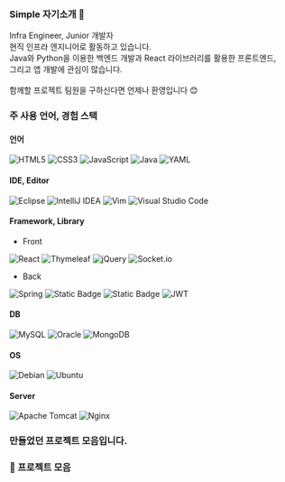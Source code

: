 ### Simple 자기소개 🙌
Infra Engineer, Junior 개발자 <br>
현직 인프라 엔지니어로 활동하고 있습니다. <br>
Java와 Python을 이용한 백엔드 개발과 React 라이브러리를 활용한 프론트엔드, <br>
그리고 앱 개발에 관심이 많습니다. <br>
<br>
함께할 프로젝트 팀원을 구하신다면 언제나 환영입니다 😊

### 주 사용 언어, 경험 스택
#### 언어
![HTML5](https://img.shields.io/badge/html5-%23E34F26.svg?style=for-the-badge&logo=html5&logoColor=white)  ![CSS3](https://img.shields.io/badge/css3-%231572B6.svg?style=for-the-badge&logo=css3&logoColor=white) ![JavaScript](https://img.shields.io/badge/javascript-%23323330.svg?style=for-the-badge&logo=javascript&logoColor=%23F7DF1E) ![Java](https://img.shields.io/badge/java-%23ED8B00.svg?style=for-the-badge&logo=openjdk&logoColor=white) ![YAML](https://img.shields.io/badge/yaml-%23ffffff.svg?style=for-the-badge&logo=yaml&logoColor=151515)
#### IDE, Editor
![Eclipse](https://img.shields.io/badge/Eclipse-FE7A16.svg?style=for-the-badge&logo=Eclipse&logoColor=white) ![IntelliJ IDEA](https://img.shields.io/badge/IntelliJIDEA-000000.svg?style=for-the-badge&logo=intellij-idea&logoColor=white) ![Vim](https://img.shields.io/badge/VIM-%2311AB00.svg?style=for-the-badge&logo=vim&logoColor=white) ![Visual Studio Code](https://img.shields.io/badge/Visual%20Studio%20Code-0078d7.svg?style=for-the-badge&logo=visual-studio-code&logoColor=white) 
#### Framework, Library
- Front

![React](https://img.shields.io/badge/react-%2320232a.svg?style=for-the-badge&logo=react&logoColor=%2361DAFB) ![Thymeleaf](https://img.shields.io/badge/Thymeleaf-%23005C0F.svg?style=for-the-badge&logo=Thymeleaf&logoColor=white) ![jQuery](https://img.shields.io/badge/jquery-%230769AD.svg?style=for-the-badge&logo=jquery&logoColor=white) ![Socket.io](https://img.shields.io/badge/Socket.io-black?style=for-the-badge&logo=socket.io&badgeColor=010101)
- Back
  
![Spring](https://img.shields.io/badge/spring-%236DB33F.svg?style=for-the-badge&logo=spring&logoColor=white) ![Static Badge](https://img.shields.io/badge/SpringBoot-%236DB33F?style=for-the-badge&logo=Spring%20Boot&logoColor=white) ![Static Badge](https://img.shields.io/badge/SpringSecurity-%236DB33F?style=for-the-badge&logo=Spring%20Security&logoColor=white) ![JWT](https://img.shields.io/badge/JWT-black?style=for-the-badge&logo=JSON%20web%20tokens) 

#### DB
![MySQL](https://img.shields.io/badge/mysql-4479A1.svg?style=for-the-badge&logo=mysql&logoColor=white) ![Oracle](https://img.shields.io/badge/Oracle-F80000?style=for-the-badge&logo=oracle&logoColor=white) ![MongoDB](https://img.shields.io/badge/MongoDB-%234ea94b.svg?style=for-the-badge&logo=mongodb&logoColor=white)

#### OS
![Debian](https://img.shields.io/badge/Debian-D70A53?style=for-the-badge&logo=debian&logoColor=white) ![Ubuntu](https://img.shields.io/badge/Ubuntu-E95420?style=for-the-badge&logo=ubuntu&logoColor=white)

#### Server
![Apache Tomcat](https://img.shields.io/badge/apache%20tomcat-%23F8DC75.svg?style=for-the-badge&logo=apache-tomcat&logoColor=black) ![Nginx](https://img.shields.io/badge/nginx-%23009639.svg?style=for-the-badge&logo=nginx&logoColor=white)

### 만들었던 프로젝트 모음입니다.
<h3><a href="https://github.com/Robbie-Kim/WorkSpace.git" style="text-decoration:none">📜 프로젝트 모음</a></h3>
